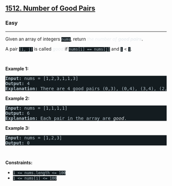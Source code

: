 <h2><a href="https://leetcode.com/problems/number-of-good-pairs/">1512. Number of Good Pairs</a></h2><h3>Easy</h3><hr><div style="border-color: rgb(91, 119, 134) !important;"><p style="border-color: rgb(91, 119, 134) !important;">Given an array of integers <code style="background-color: rgb(20, 28, 32) !important; color: rgb(183, 198, 205) !important; border-color: rgb(84, 109, 121) !important;">nums</code>, return <em style="color: rgb(234, 238, 241) !important; border-color: rgb(91, 119, 134) !important;">the number of <strong style="border-color: rgb(91, 119, 134) !important;">good pairs</strong></em>.</p>

<p style="border-color: rgb(91, 119, 134) !important;">A pair <code style="background-color: rgb(20, 28, 32) !important; color: rgb(183, 198, 205) !important; border-color: rgb(84, 109, 121) !important;">(i, j)</code> is called <em style="color: rgb(234, 238, 241) !important; border-color: rgb(91, 119, 134) !important;">good</em> if <code style="background-color: rgb(20, 28, 32) !important; color: rgb(183, 198, 205) !important; border-color: rgb(84, 109, 121) !important;">nums[i] == nums[j]</code> and <code style="background-color: rgb(20, 28, 32) !important; color: rgb(183, 198, 205) !important; border-color: rgb(84, 109, 121) !important;">i</code> &lt; <code style="background-color: rgb(20, 28, 32) !important; color: rgb(183, 198, 205) !important; border-color: rgb(84, 109, 121) !important;">j</code>.</p>

<p style="border-color: rgb(91, 119, 134) !important;">&nbsp;</p>
<p style="border-color: rgb(91, 119, 134) !important;"><strong class="example" style="border-color: rgb(91, 119, 134) !important;">Example 1:</strong></p>

<pre style="background-color: rgb(20, 28, 32) !important; color: rgb(183, 198, 206) !important; border-color: rgb(83, 109, 122) !important;"><strong style="border-color: rgb(83, 109, 122) !important;">Input:</strong> nums = [1,2,3,1,1,3]
<strong style="border-color: rgb(83, 109, 122) !important;">Output:</strong> 4
<strong style="border-color: rgb(83, 109, 122) !important;">Explanation:</strong> There are 4 good pairs (0,3), (0,4), (3,4), (2,5) 0-indexed.
</pre>

<p style="border-color: rgb(91, 119, 134) !important;"><strong class="example" style="border-color: rgb(91, 119, 134) !important;">Example 2:</strong></p>

<pre style="background-color: rgb(20, 28, 32) !important; color: rgb(183, 198, 206) !important; border-color: rgb(83, 109, 122) !important;"><strong style="border-color: rgb(83, 109, 122) !important;">Input:</strong> nums = [1,1,1,1]
<strong style="border-color: rgb(83, 109, 122) !important;">Output:</strong> 6
<strong style="border-color: rgb(83, 109, 122) !important;">Explanation:</strong> Each pair in the array are <em style="color: rgb(222, 229, 233) !important; border-color: rgb(83, 109, 122) !important;">good</em>.
</pre>

<p style="border-color: rgb(91, 119, 134) !important;"><strong class="example" style="border-color: rgb(91, 119, 134) !important;">Example 3:</strong></p>

<pre style="background-color: rgb(20, 28, 32) !important; color: rgb(183, 198, 206) !important; border-color: rgb(83, 109, 122) !important;"><strong style="border-color: rgb(83, 109, 122) !important;">Input:</strong> nums = [1,2,3]
<strong style="border-color: rgb(83, 109, 122) !important;">Output:</strong> 0
</pre>

<p style="border-color: rgb(91, 119, 134) !important;">&nbsp;</p>
<p style="border-color: rgb(91, 119, 134) !important;"><strong style="border-color: rgb(91, 119, 134) !important;">Constraints:</strong></p>

<ul style="border-color: rgb(91, 119, 134) !important;">
	<li style="border-color: rgb(91, 119, 134) !important;"><code style="background-color: rgb(20, 28, 32) !important; color: rgb(183, 198, 205) !important; border-color: rgb(84, 109, 121) !important;">1 &lt;= nums.length &lt;= 100</code></li>
	<li style="border-color: rgb(91, 119, 134) !important;"><code style="background-color: rgb(20, 28, 32) !important; color: rgb(183, 198, 205) !important; border-color: rgb(84, 109, 121) !important;">1 &lt;= nums[i] &lt;= 100</code></li>
</ul>
</div>